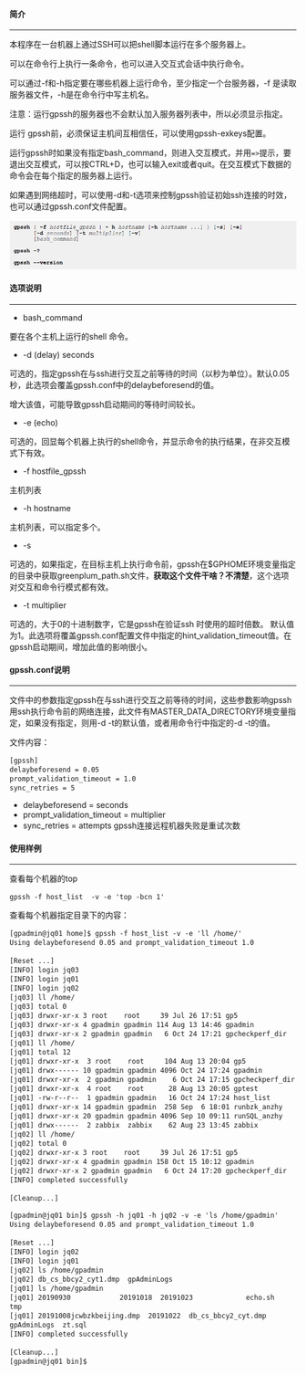 #### 简介

------

本程序在一台机器上通过SSH可以把shell脚本运行在多个服务器上。

可以在命令行上执行一条命令，也可以进入交互式会话中执行命令。

可以通过-f和-h指定要在哪些机器上运行命令，至少指定一个台服务器，-f 是读取服务器文件，-h是在命令行中写主机名。

注意：运行gpssh的服务器也不会默认加入服务器列表中，所以必须显示指定。

运行 gpssh前，必须保证主机间互相信任，可以使用gpssh-exkeys配置。

运行gpssh时如果没有指定bash_command，则进入交互模式，并用`=>`提示，要退出交互模式，可以按CTRL+D，也可以输入exit或者quit。在交互模式下数据的命令会在每个指定的服务器上运行。

如果遇到网络超时，可以使用-d和-t选项来控制gpssh验证初始ssh连接的时效，也可以通过gpssh.conf文件配置。

![image-20191025111414285](../../image/image-20191025111414285.png)

#### 选项说明

------

- bash_command

要在各个主机上运行的shell 命令。

- -d (delay) seconds

可选的，指定gpssh在与ssh进行交互之前等待的时间（以秒为单位）。默认0.05秒，此选项会覆盖gpssh.conf中的delaybeforesend的值。

增大该值，可能导致gpssh启动期间的等待时间较长。

- -e (echo)

可选的，回显每个机器上执行的shell命令，并显示命令的执行结果，在非交互模式下有效。

- -f hostfile_gpssh

主机列表

- -h hostname

主机列表，可以指定多个。

- -s

可选的，如果指定，在目标主机上执行命令前，gpssh在$GPHOME环境变量指定的目录中获取greenplum_path.sh文件，**获取这个文件干啥？不清楚**，这个选项对交互和命令行模式都有效。

- -t multiplier

可选的，大于0的十进制数字，它是gpssh在验证ssh 时使用的超时倍数。 默认值为1。此选项将覆盖gpssh.conf配置文件中指定的hint_validation_timeout值。在gpssh启动期间，增加此值的影响很小。



#### gpssh.conf说明

------

文件中的参数指定gpssh在与ssh进行交互之前等待的时间，这些参数影响gpssh用ssh执行命令前的网络连接，此文件有MASTER_DATA_DIRECTORY环境变量指定，如果没有指定，则用-d -t的默认值，或者用命令行中指定的-d -t的值。

文件内容：

```
[gpssh]
delaybeforesend = 0.05
prompt_validation_timeout = 1.0
sync_retries = 5
```

- delaybeforesend = seconds
- prompt_validation_timeout = multiplier
- sync_retries = attempts  gpssh连接远程机器失败是重试次数



#### 使用样例

------



 查看每个机器的top 

```
gpssh -f host_list  -v -e 'top -bcn 1'
```



查看每个机器指定目录下的内容：

```shell
[gpadmin@jq01 home]$ gpssh -f host_list -v -e 'll /home/'
Using delaybeforesend 0.05 and prompt_validation_timeout 1.0

[Reset ...]
[INFO] login jq03
[INFO] login jq01
[INFO] login jq02
[jq03] ll /home/
[jq03] total 0
[jq03] drwxr-xr-x 3 root    root     39 Jul 26 17:51 gp5
[jq03] drwxr-xr-x 4 gpadmin gpadmin 114 Aug 13 14:46 gpadmin
[jq03] drwxr-xr-x 2 gpadmin gpadmin   6 Oct 24 17:21 gpcheckperf_dir
[jq01] ll /home/
[jq01] total 12
[jq01] drwxr-xr-x  3 root    root     104 Aug 13 20:04 gp5
[jq01] drwx------ 10 gpadmin gpadmin 4096 Oct 24 17:24 gpadmin
[jq01] drwxr-xr-x  2 gpadmin gpadmin    6 Oct 24 17:15 gpcheckperf_dir
[jq01] drwxr-xr-x  4 root    root      28 Aug 13 20:05 gptest
[jq01] -rw-r--r--  1 gpadmin gpadmin   16 Oct 24 17:24 host_list
[jq01] drwxr-xr-x 14 gpadmin gpadmin  258 Sep  6 18:01 runbzk_anzhy
[jq01] drwxr-xr-x 20 gpadmin gpadmin 4096 Sep 10 09:11 runSQL_anzhy
[jq01] drwx------  2 zabbix  zabbix    62 Aug 23 13:45 zabbix
[jq02] ll /home/
[jq02] total 0
[jq02] drwxr-xr-x 3 root    root     39 Jul 26 17:51 gp5
[jq02] drwxr-xr-x 4 gpadmin gpadmin 158 Oct 15 10:12 gpadmin
[jq02] drwxr-xr-x 2 gpadmin gpadmin   6 Oct 24 17:20 gpcheckperf_dir
[INFO] completed successfully

[Cleanup...]
```







```shell
[gpadmin@jq01 bin]$ gpssh -h jq01 -h jq02 -v -e 'ls /home/gpadmin'
Using delaybeforesend 0.05 and prompt_validation_timeout 1.0

[Reset ...]
[INFO] login jq02
[INFO] login jq01
[jq02] ls /home/gpadmin
[jq02] db_cs_bbcy2_cyt1.dmp  gpAdminLogs
[jq01] ls /home/gpadmin
[jq01] 20190930            20191018  20191023             echo.sh      tmp
[jq01] 20191008jcwbzkbeijing.dmp  20191022  db_cs_bbcy2_cyt.dmp  gpAdminLogs  zt.sql
[INFO] completed successfully

[Cleanup...]
[gpadmin@jq01 bin]$ 
```

